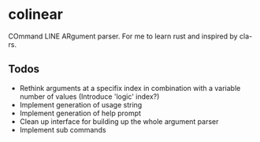 # colinear
COmmand LINE ARgument parser. For me to learn rust and inspired by cla-rs.

## Todos
- Rethink arguments at a specifix index in combination with a variable number of values (Introduce 'logic' index?)
- Implement generation of usage string
- Implement generation of help prompt
- Clean up interface for building up the whole argument parser
- Implement sub commands
